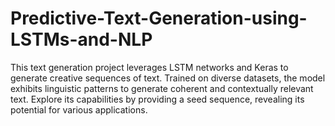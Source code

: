 # Predictive-Text-Generation-using-LSTMs-and-NLP
This text generation project leverages LSTM networks and Keras to generate creative sequences of text. Trained on diverse datasets, the model exhibits linguistic patterns to generate coherent and contextually relevant text. Explore its capabilities by providing a seed sequence, revealing its potential for various applications.
